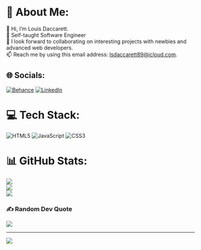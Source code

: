 # 💫 About Me:
👋 Hi, I’m Louis Daccarett.<br>🌱 Self-taught Software Engineer<br>💞️ I look forward to collaborating on interesting projects with newbies and advanced web developers.<br>📫 Reach me by using this email address: lsdaccarett89@icloud.com.


## 🌐 Socials:
[![Behance](https://img.shields.io/badge/Behance-1769ff?logo=behance&logoColor=white)](https://behance.net/https://x.com/young_salem89) [![LinkedIn](https://img.shields.io/badge/LinkedIn-%230077B5.svg?logo=linkedin&logoColor=white)](https://linkedin.com/in/www.linkedin.com/in/louis-daccarett-6a537021a) 

# 💻 Tech Stack:
![HTML5](https://img.shields.io/badge/html5-%23E34F26.svg?style=for-the-badge&logo=html5&logoColor=white) ![JavaScript](https://img.shields.io/badge/javascript-%23323330.svg?style=for-the-badge&logo=javascript&logoColor=%23F7DF1E) ![CSS3](https://img.shields.io/badge/css3-%231572B6.svg?style=for-the-badge&logo=css3&logoColor=white)
# 📊 GitHub Stats:
![](https://github-readme-stats.vercel.app/api?username=misterdac89&theme=dark&hide_border=false&include_all_commits=false&count_private=false)<br/>
![](https://github-readme-streak-stats.herokuapp.com/?user=misterdac89&theme=dark&hide_border=false)<br/>
![](https://github-readme-stats.vercel.app/api/top-langs/?username=misterdac89&theme=dark&hide_border=false&include_all_commits=false&count_private=false&layout=compact)

### ✍️ Random Dev Quote
![](https://quotes-github-readme.vercel.app/api?type=horizontal&theme=radical)

---
[![](https://visitcount.itsvg.in/api?id=misterdac89&icon=0&color=0)](https://visitcount.itsvg.in)

<!-- Proudly created with GPRM ( https://gprm.itsvg.in ) -->
